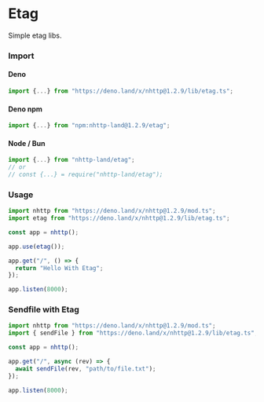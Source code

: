 # Etag
Simple etag libs.

### Import
#### Deno
```ts
import {...} from "https://deno.land/x/nhttp@1.2.9/lib/etag.ts";
```
#### Deno npm
```ts
import {...} from "npm:nhttp-land@1.2.9/etag";
```
#### Node / Bun
```ts
import {...} from "nhttp-land/etag";
// or
// const {...} = require("nhttp-land/etag");
```

### Usage
```ts
import nhttp from "https://deno.land/x/nhttp@1.2.9/mod.ts";
import etag from "https://deno.land/x/nhttp@1.2.9/lib/etag.ts";

const app = nhttp();

app.use(etag());

app.get("/", () => {
  return "Hello With Etag";
});

app.listen(8000);
```

### Sendfile with Etag
```ts
import nhttp from "https://deno.land/x/nhttp@1.2.9/mod.ts";
import { sendFile } from "https://deno.land/x/nhttp@1.2.9/lib/etag.ts";

const app = nhttp();

app.get("/", async (rev) => {
  await sendFile(rev, "path/to/file.txt");
});

app.listen(8000);
```